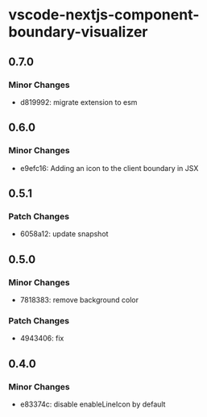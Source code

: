 # vscode-nextjs-component-boundary-visualizer

## 0.7.0

### Minor Changes

- d819992: migrate extension to esm

## 0.6.0

### Minor Changes

- e9efc16: Adding an icon to the client boundary in JSX

## 0.5.1

### Patch Changes

- 6058a12: update snapshot

## 0.5.0

### Minor Changes

- 7818383: remove background color

### Patch Changes

- 4943406: fix

## 0.4.0

### Minor Changes

- e83374c: disable enableLineIcon by default
